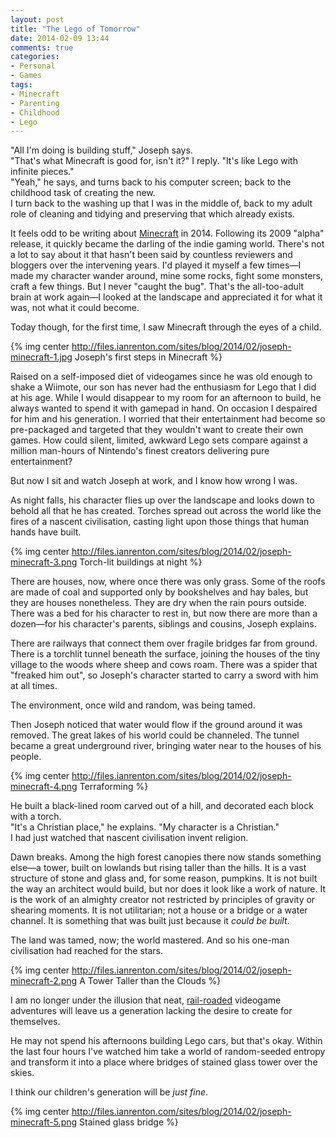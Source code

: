 ```yaml
---
layout: post
title: "The Lego of Tomorrow"
date: 2014-02-09 13:44
comments: true
categories: 
- Personal
- Games
tags:
- Minecraft
- Parenting
- Childhood
- Lego
---
```


"All I'm doing is building stuff," Joseph says.<br/>
"That's what Minecraft is good for, isn't it?" I reply. "It's like Lego with infinite pieces."<br/>
"Yeah," he says, and turns back to his computer screen; back to the childhood task of creating the new.<br/>
I turn back to the washing up that I was in the middle of, back to my adult role of cleaning and tidying and preserving that which already exists.

It feels odd to be writing about [Minecraft](http://www.minecraft.net) in 2014. Following its 2009 "alpha" release, it quickly became the darling of the indie gaming world. There's not a lot to say about it that hasn't been said by countless reviewers and bloggers over the intervening years. I'd played it myself a few times&mdash;I made my character wander around, mine some rocks, fight some monsters, craft a few things. But I never "caught the bug". That's the all-too-adult brain at work again&mdash;I looked at the landscape and appreciated it for what it was, not what it could become.

Today though, for the first time, I saw Minecraft through the eyes of a child.

{% img center http://files.ianrenton.com/sites/blog/2014/02/joseph-minecraft-1.jpg Joseph's first steps in Minecraft %}

Raised on a self-imposed diet of videogames since he was old enough to shake a Wiimote, our son has never had the enthusiasm for Lego that I did at his age. While I would disappear to my room for an afternoon to build, he always wanted to spend it with gamepad in hand. On occasion I despaired for him and his generation. I worried that their entertainment had become so pre-packaged and targeted that they wouldn't want to create their own games. How could silent, limited, awkward Lego sets compare against a million man-hours of Nintendo's finest creators delivering pure entertainment?

But now I sit and watch Joseph at work, and I know how wrong I was.

As night falls, his character flies up over the landscape and looks down to behold all that he has created. Torches spread out across the world like the fires of a nascent civilisation, casting light upon those things that human hands have built.

{% img center http://files.ianrenton.com/sites/blog/2014/02/joseph-minecraft-3.png Torch-lit buildings at night %}

There are houses, now, where once there was only grass. Some of the roofs are made of coal and supported only by bookshelves and hay bales, but they are houses nonetheless. They are dry when the rain pours outside. There was a bed for his character to rest in, but now there are more than a dozen&mdash;for his character's parents, siblings and cousins, Joseph explains.

There are railways that connect them over fragile bridges far from ground. There is a torchlit tunnel beneath the surface, joining the houses of the tiny village to the woods where sheep and cows roam. There was a spider that "freaked him out", so Joseph's character started to carry a sword with him at all times.

The environment, once wild and random, was being tamed.

Then Joseph noticed that water would flow if the ground around it was removed. The great lakes of his world could be channeled. The tunnel became a great underground river, bringing water near to the houses of his people.

{% img center http://files.ianrenton.com/sites/blog/2014/02/joseph-minecraft-4.png Terraforming %}

He built a black-lined room carved out of a hill, and decorated each block with a torch.<br/>
"It's a Christian place," he explains. "My character is a Christian."<br/>
I had just watched that nascent civilisation invent religion.

Dawn breaks. Among the high forest canopies there now stands something else&mdash;a tower, built on lowlands but rising taller than the hills. It is a vast structure of stone and glass and, for some reason, pumpkins. It is not built the way an architect would build, but nor does it look like a work of nature. It is the work of an almighty creator not restricted by principles of gravity or shearing moments. It is not utilitarian; not a house or a bridge or a water channel. It is something that was built just because it *could be built*.

The land was tamed, now; the world mastered. And so his one-man civilisation had reached for the stars.

{% img center http://files.ianrenton.com/sites/blog/2014/02/joseph-minecraft-2.png A Tower Taller than the Clouds %}

I am no longer under the illusion that neat, [rail-roaded](http://tvtropes.org/pmwiki/pmwiki.php/Main/Railroading) videogame adventures will leave us a generation lacking the desire to create for themselves.

He may not spend his afternoons building Lego cars, but that's okay. Within the last four hours I've watched him take a world of random-seeded entropy and transform it into a place where bridges of stained glass tower over the skies.

I think our children's generation will be *just fine*.

{% img center http://files.ianrenton.com/sites/blog/2014/02/joseph-minecraft-5.png Stained glass bridge %}